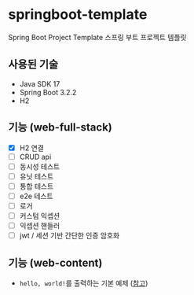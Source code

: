 # springboot-template
Spring Boot Project Template
스프링 부트 프로젝트 템플릿

## 사용된 기술

- Java SDK 17
- Spring Boot 3.2.2
- H2

## 기능 (web-full-stack)
- [x] H2 연결
- [ ] CRUD api
- [ ] 동시성 테스트
- [ ] 유닛 테스트
- [ ] 통합 테스트
- [ ] e2e 테스트
- [ ] 로거
- [ ] 커스텀 익셉션
- [ ] 익셉션 핸들러
- [ ] jwt / 세션 기반 간단한 인증 암호화

## 기능 (web-content)
- `hello, world!`를 출력하는 기본 예제 ([참고](https://spring.io/guides/gs/serving-web-content))